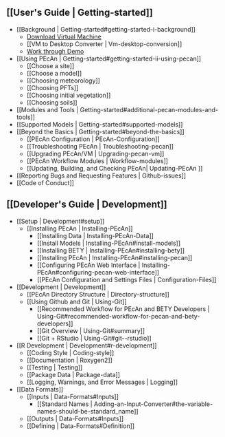 ## [[User's Guide | Getting-started]]
* [[Background | Getting-started#getting-started-i-background]]
  * [Download Virtual Machine](http://isda.ncsa.illinois.edu/download/index.php?project=PEcAn&sort=category')
  * [[VM to Desktop Converter | Vm-desktop-conversion]]
  * [Work through Demo](http://pecanproject.github.io/tutorials.html)
* [[Using PEcAn | Getting-started#getting-started-ii-using-pecan]] 
  * [[Choose a site]]
  * [[Choose a model]]
  * [[Choosing meteorology]]
  * [[Choosing PFTs]]
  * [[Choosing initial vegetation]]
  * [[Choosing soils]]
* [[Modules and Tools | Getting-started#additional-pecan-modules-and-tools]]
* [[Supported Models | Getting-started#supported-models]]
* [[Beyond the Basics | Getting-started#beyond-the-basics]]
  * [[PEcAn Configuration | PEcAn-Configuration]]
  * [[Troubleshooting PEcAn | Troubleshooting-pecan]]
  * [[Upgrading PEcAn/VM | Upgrading-pecan-vm]]
  * [[PEcAn Workflow Modules | Workflow-modules]]
  * [[Updating, Building, and Checking PEcAn| Updating-PEcAn ]]
* [[Reporting Bugs and Requesting Features | Github-issues]]
* [[Code of Conduct]]

## [[Developer's Guide | Development]]
* [[Setup | Development#setup]]
  * [[Installing PEcAn | Installing-PEcAn]]
    * [[Installing Data | Installing-PEcAn-Data]]
    * [[Install Models | Installing-PEcAn#install-models]]
    * [[Installing BETY | Installing-PEcAn#installing-bety]]
    * [[Installing PEcAn | Installing-PEcAn#installing-pecan]]
    * [[Configuring PEcAn Web Interface | Installing-PEcAn#configuring-pecan-web-interface]]
    * [[PEcAn Configuration and Settings Files | Configuration-Files]]
* [[Development | Development]]
  * [[PEcAn Directory Structure | Directory-structure]]
  * [[Using Github and Git | Using-Git]]
    * [[Recommended Workflow for PEcAn and BETY Developers | Using-Git#recommended-workflow-for-pecan-and-bety-developers]]
    * [[Git Overview | Using-Git#summary]]
    * [[Git + RStudio | Using-Git#git--rstudio]]
* [[R Development | Development#r-development]]
  * [[Coding Style | Coding-style]]
  * [[Documentation | Roxygen2]]
  * [[Testing | Testing]]
  * [[Package Data | Package-data]]
  * [[Logging, Warnings, and Error Messages | Logging]]
* [[Data Formats]]
  * [[Inputs | Data-Formats#Inputs]]
    * [[Standard Names | Adding-an-Input-Converter#the-variable-names-should-be-standard_name]]
  * [[Outputs | Data-Formats#Inputs]]
  * [[Defining | Data-Formats#Definition]]

